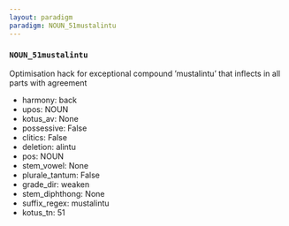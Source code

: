 ```yaml
---
layout: paradigm
paradigm: NOUN_51mustalintu
---
```

### ` NOUN_51mustalintu `

Optimisation hack for exceptional compound ’mustalintu’ that inflects in all parts with agreement
* harmony: back
* upos: NOUN
* kotus_av: None
* possessive: False
* clitics: False
* deletion: alintu
* pos: NOUN
* stem_vowel: None
* plurale_tantum: False
* grade_dir: weaken
* stem_diphthong: None
* suffix_regex: mustalintu
* kotus_tn: 51
